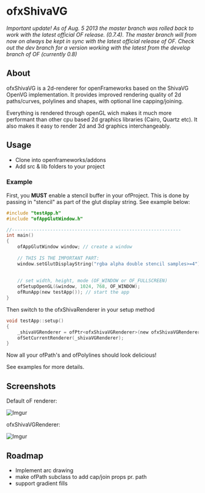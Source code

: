 # ofxShivaVG

*Important update! As of Aug. 5 2013 the master branch was rolled back to work with the latest official OF release. (0.7.4). The master branch will from now on always be kept in sync with the latest official release of OF. Check out the dev branch for a version working with the latest from the develop branch of OF (currently 0.8)*

## About

ofxShivaVG is a 2d-renderer for openFrameworks based on the ShivaVG OpenVG implementation. It provides improved rendering quality of 2d paths/curves, polylines and shapes, with optional line capping/joining.

Everything is rendered through openGL wich makes it much more performant than other cpu based 2d graphics libraries (Cairo, Quartz etc). It also makes it easy to render 2d and 3d graphics interchangeably.

## Usage

* Clone into openframeworks/addons
* Add src & lib folders to your project

### Example


First, you **MUST** enable a stencil buffer in your ofProject. This is done by passing in "stencil" as part of the glut display string. See example below:


```c
#include "testApp.h"
#include "ofAppGlutWindow.h"

//--------------------------------------------------------------
int main()
{
	ofAppGlutWindow window; // create a window
	
	// THIS IS THE IMPORTANT PART:
    window.setGlutDisplayString("rgba alpha double stencil samples>=4");
    
    
	// set width, height, mode (OF_WINDOW or OF_FULLSCREEN)
	ofSetupOpenGL(&window, 1024, 768, OF_WINDOW);
	ofRunApp(new testApp()); // start the app
}
```

Then switch to the ofxShivaRenderer in your setup method

```c
void testApp::setup()
{
    _shivaVGRenderer = ofPtr<ofxShivaVGRenderer>(new ofxShivaVGRenderer);
    ofSetCurrentRenderer(_shivaVGRenderer);
}
```

Now all your ofPath's and ofPolylines should look delicious!

See examples for more details.

## Screenshots

Default oF renderer:

![Imgur](http://i.imgur.com/hMSeaZu.png)

ofxShivaVGRenderer:

![Imgur](http://i.imgur.com/hsh4HzM.png)

## Roadmap

* Implement arc drawing
* make ofPath subclass to add cap/join props pr. path
* support gradient fills




